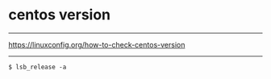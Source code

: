 # centos version

---

https://linuxconfig.org/how-to-check-centos-version

---

```
$ lsb_release -a
```
